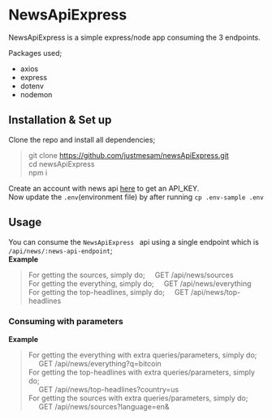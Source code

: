 # NewsApiExpress

NewsApiExpress is a simple express/node app consuming the 3 endpoints.

Packages used;   
- axios
- express
- dotenv
- nodemon

## Installation & Set up
Clone the repo and install all dependencies;
>  git clone https://github.com/justmesam/newsApiExpress.git  
> cd newsApiExpress  
npm i

 Create an account with news api [here](https://newsapi.org/) to get an API_KEY.   
 Now update the `.env`(environment file) by after running `cp .env-sample .env`

## Usage
You can consume the `NewsApiExpress ` api using a single endpoint which is `/api/news/:news-api-endpoint`;  
 __Example__

> For getting the sources, simply do;&nbsp;&nbsp;&nbsp;&nbsp; GET /api/news/sources  
> For getting the everything, simply do;&nbsp;&nbsp;&nbsp;&nbsp; GET /api/news/everything  
> For getting the top-headlines, simply do;&nbsp;&nbsp;&nbsp;&nbsp; GET /api/news/top-headlines

### Consuming with parameters
 __Example__
> For getting the everything with extra queries/parameters, simply do;<br/> &nbsp;&nbsp;&nbsp;&nbsp; GET /api/news/everything?q=bitcoin  
> For getting the top-headlines with extra queries/parameters, simply do;<br/> &nbsp;&nbsp;&nbsp;&nbsp; GET /api/news/top-headlines?country=us  
> For getting the sources with extra queries/parameters, simply do;<br/> &nbsp;&nbsp;&nbsp;&nbsp; GET /api/news/sources?language=en&
